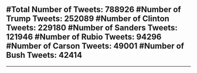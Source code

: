 #Total Number of Tweets: 788926 
#Number of Trump Tweets: 252089
#Number of Clinton Tweets: 229180
#Number of Sanders Tweets: 121946
#Number of Rubio Tweets: 94296
#Number of Carson Tweets: 49001
#Number of Bush Tweets: 42414
---
---

